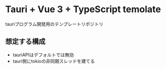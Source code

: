 # Tauri + Vue 3 + TypeScript temolate

tauriプログラム開発用のテンプレートリポジトリ
## 想定する構成

- tauriAPIはデフォルトでは無効
- tauri側にtokioの非同期スレッドを建てる
